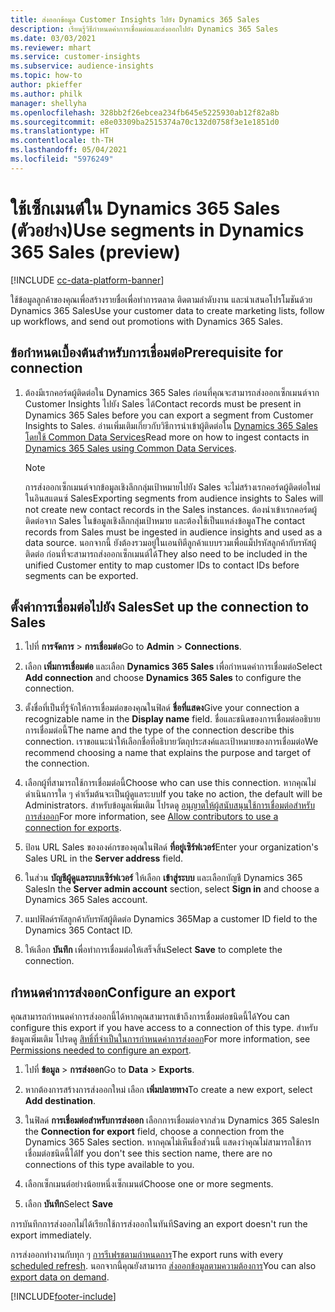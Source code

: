 ```yaml
---
title: ส่งออกข้อมูล Customer Insights ไปยัง Dynamics 365 Sales
description: เรียนรู้วิธีกำหนดค่าการเชื่อมต่อและส่งออกไปยัง Dynamics 365 Sales
ms.date: 03/03/2021
ms.reviewer: mhart
ms.service: customer-insights
ms.subservice: audience-insights
ms.topic: how-to
author: pkieffer
ms.author: philk
manager: shellyha
ms.openlocfilehash: 328bb2f26ebcea234fb645e5225930ab12f82a8b
ms.sourcegitcommit: e8e03309ba2515374a70c132d0758f3e1e1851d0
ms.translationtype: HT
ms.contentlocale: th-TH
ms.lasthandoff: 05/04/2021
ms.locfileid: "5976249"
---
```

# <a name="use-segments-in-dynamics-365-sales-preview"></a><span data-ttu-id="5804b-103">ใช้เซ็กเมนต์ใน Dynamics 365 Sales (ตัวอย่าง)</span><span class="sxs-lookup"><span data-stu-id="5804b-103">Use segments in Dynamics 365 Sales (preview)</span></span>

[!INCLUDE [cc-data-platform-banner](../includes/cc-data-platform-banner.md)]

<span data-ttu-id="5804b-104">ใช้ข้อมูลลูกค้าของคุณเพื่อสร้างรายชื่อเพื่อทำการตลาด ติดตามลำดับงาน และนำเสนอโปรโมชันด้วย Dynamics 365 Sales</span><span class="sxs-lookup"><span data-stu-id="5804b-104">Use your customer data to create marketing lists, follow up workflows, and send out promotions with Dynamics 365 Sales.</span></span>

## <a name="prerequisite-for-connection"></a><span data-ttu-id="5804b-105">ข้อกำหนดเบื้องต้นสำหรับการเชื่อมต่อ</span><span class="sxs-lookup"><span data-stu-id="5804b-105">Prerequisite for connection</span></span>

1. <span data-ttu-id="5804b-106">ต้องมีเรกคอร์ดผู้ติดต่อใน Dynamics 365 Sales ก่อนที่คุณจะสามารถส่งออกเซ็กเมนต์จาก Customer Insights ไปยัง Sales ได้</span><span class="sxs-lookup"><span data-stu-id="5804b-106">Contact records must be present in Dynamics 365 Sales before you can export a segment from Customer Insights to Sales.</span></span> <span data-ttu-id="5804b-107">อ่านเพิ่มเติมเกี่ยวกับวิธีการนำเข้าผู้ติดต่อใน [Dynamics 365 Sales โดยใช้ Common Data Services](connect-power-query.md)</span><span class="sxs-lookup"><span data-stu-id="5804b-107">Read more on how to ingest contacts in [Dynamics 365 Sales using Common Data Services](connect-power-query.md).</span></span>

   > [!NOTE]
   > <span data-ttu-id="5804b-108">การส่งออกเซ็กเมนต์จากข้อมูลเชิงลึกกลุ่มเป้าหมายไปยัง Sales จะไม่สร้างเรกคอร์ดผู้ติดต่อใหม่ในอินสแตนซ์ Sales</span><span class="sxs-lookup"><span data-stu-id="5804b-108">Exporting segments from audience insights to Sales will not create new contact records in the Sales instances.</span></span> <span data-ttu-id="5804b-109">ต้องนำเข้าเรกคอร์ดผู้ติดต่อจาก Sales ในข้อมูลเชิงลึกกลุ่มเป้าหมาย และต้องใช้เป็นแหล่งข้อมูล</span><span class="sxs-lookup"><span data-stu-id="5804b-109">The contact records from Sales must be ingested in audience insights and used as a data source.</span></span> <span data-ttu-id="5804b-110">นอกจากนี้ ยังต้องรวมอยู่ในเอนทิตีลูกค้าแบบรวมเพื่อแม็ปรหัสลูกค้ากับรหัสผู้ติดต่อ ก่อนที่จะสามารถส่งออกเซ็กเมนต์ได้</span><span class="sxs-lookup"><span data-stu-id="5804b-110">They also need to be included in the unified Customer entity to map customer IDs to contact IDs before segments can be exported.</span></span>

## <a name="set-up-the-connection-to-sales"></a><span data-ttu-id="5804b-111">ตั้งค่าการเชื่อมต่อไปยัง Sales</span><span class="sxs-lookup"><span data-stu-id="5804b-111">Set up the connection to Sales</span></span>

1. <span data-ttu-id="5804b-112">ไปที่ **การจัดการ** > **การเชื่อมต่อ**</span><span class="sxs-lookup"><span data-stu-id="5804b-112">Go to **Admin** > **Connections**.</span></span>

1. <span data-ttu-id="5804b-113">เลือก **เพิ่มการเชื่อมต่อ** และเลือก **Dynamics 365 Sales** เพื่อกำหนดค่าการเชื่อมต่อ</span><span class="sxs-lookup"><span data-stu-id="5804b-113">Select **Add connection** and choose **Dynamics 365 Sales** to configure the connection.</span></span>

1. <span data-ttu-id="5804b-114">ตั้งชื่อที่เป็นที่รู้จักให้การเชื่อมต่อของคุณในฟิลด์ **ชื่อที่แสดง**</span><span class="sxs-lookup"><span data-stu-id="5804b-114">Give your connection a recognizable name in the **Display name** field.</span></span> <span data-ttu-id="5804b-115">ชื่อและชนิดของการเชื่อมต่ออธิบายการเชื่อมต่อนี้</span><span class="sxs-lookup"><span data-stu-id="5804b-115">The name and the type of the connection describe this connection.</span></span> <span data-ttu-id="5804b-116">เราขอแนะนำให้เลือกชื่อที่อธิบายวัตถุประสงค์และเป้าหมายของการเชื่อมต่อ</span><span class="sxs-lookup"><span data-stu-id="5804b-116">We recommend choosing a name that explains the purpose and target of the connection.</span></span>

1. <span data-ttu-id="5804b-117">เลือกผู้ที่สามารถใช้การเชื่อมต่อนี้</span><span class="sxs-lookup"><span data-stu-id="5804b-117">Choose who can use this connection.</span></span> <span data-ttu-id="5804b-118">หากคุณไม่ดำเนินการใด ๆ ค่าเริ่มต้นจะเป็นผู้ดูแลระบบ</span><span class="sxs-lookup"><span data-stu-id="5804b-118">If you take no action, the default will be Administrators.</span></span> <span data-ttu-id="5804b-119">สำหรับข้อมูลเพิ่มเติม โปรดดู [อนุญาตให้ผู้สนับสนุนใช้การเชื่อมต่อสำหรับการส่งออก](connections.md#allow-contributors-to-use-a-connection-for-exports)</span><span class="sxs-lookup"><span data-stu-id="5804b-119">For more information, see [Allow contributors to use a connection for exports](connections.md#allow-contributors-to-use-a-connection-for-exports).</span></span>

1. <span data-ttu-id="5804b-120">ป้อน URL Sales ขององค์กรของคุณในฟิลด์ **ที่อยู่เซิร์ฟเวอร์**</span><span class="sxs-lookup"><span data-stu-id="5804b-120">Enter your organization's Sales URL in the **Server address** field.</span></span>

1. <span data-ttu-id="5804b-121">ในส่วน **บัญชีผู้ดูแลระบบเซิร์ฟเวอร์** ให้เลือก **เข้าสู่ระบบ** และเลือกบัญชี Dynamics 365 Sales</span><span class="sxs-lookup"><span data-stu-id="5804b-121">In the **Server admin account** section, select **Sign in** and choose a Dynamics 365 Sales account.</span></span>

1. <span data-ttu-id="5804b-122">แมปฟิลด์รหัสลูกค้ากับรหัสผู้ติดต่อ Dynamics 365</span><span class="sxs-lookup"><span data-stu-id="5804b-122">Map a customer ID field to the Dynamics 365 Contact ID.</span></span>

1. <span data-ttu-id="5804b-123">ให้เลือก **บันทึก** เพื่อทำการเชื่อมต่อให้เสร็จสิ้น</span><span class="sxs-lookup"><span data-stu-id="5804b-123">Select **Save** to complete the connection.</span></span> 

## <a name="configure-an-export"></a><span data-ttu-id="5804b-124">กำหนดค่าการส่งออก</span><span class="sxs-lookup"><span data-stu-id="5804b-124">Configure an export</span></span>

<span data-ttu-id="5804b-125">คุณสามารถกำหนดค่าการส่งออกนี้ได้หากคุณสามารถเข้าถึงการเชื่อมต่อชนิดนี้ได้</span><span class="sxs-lookup"><span data-stu-id="5804b-125">You can configure this export if you have access to a connection of this type.</span></span> <span data-ttu-id="5804b-126">สำหรับข้อมูลเพิ่มเติม โปรดดู [สิทธิ์ที่จำเป็นในการกำหนดค่าการส่งออก](export-destinations.md#set-up-a-new-export)</span><span class="sxs-lookup"><span data-stu-id="5804b-126">For more information, see [Permissions needed to configure an export](export-destinations.md#set-up-a-new-export).</span></span>

1. <span data-ttu-id="5804b-127">ไปที่ **ข้อมูล** > **การส่งออก**</span><span class="sxs-lookup"><span data-stu-id="5804b-127">Go to **Data** > **Exports**.</span></span>

1. <span data-ttu-id="5804b-128">หากต้องการสร้างการส่งออกใหม่ เลือก **เพิ่มปลายทาง**</span><span class="sxs-lookup"><span data-stu-id="5804b-128">To create a new export, select **Add destination**.</span></span>

1. <span data-ttu-id="5804b-129">ในฟิลด์ **การเชื่อมต่อสำหรับการส่งออก** เลือกการเชื่อมต่อจากส่วน Dynamics 365 Sales</span><span class="sxs-lookup"><span data-stu-id="5804b-129">In the **Connection for export** field, choose a connection from the Dynamics 365 Sales section.</span></span> <span data-ttu-id="5804b-130">หากคุณไม่เห็นชื่อส่วนนี้ แสดงว่าคุณไม่สามารถใช้การเชื่อมต่อชนิดนี้ได้</span><span class="sxs-lookup"><span data-stu-id="5804b-130">If you don't see this section name, there are no connections of this type available to you.</span></span>

1. <span data-ttu-id="5804b-131">เลือกเซ็กเมนต์อย่างน้อยหนึ่งเซ็กเมนต์</span><span class="sxs-lookup"><span data-stu-id="5804b-131">Choose one or more segments.</span></span>

1. <span data-ttu-id="5804b-132">เลือก **บันทึก**</span><span class="sxs-lookup"><span data-stu-id="5804b-132">Select **Save**</span></span>

<span data-ttu-id="5804b-133">การบันทึกการส่งออกไม่ได้เรียกใช้การส่งออกในทันที</span><span class="sxs-lookup"><span data-stu-id="5804b-133">Saving an export doesn't run the export immediately.</span></span>

<span data-ttu-id="5804b-134">การส่งออกทำงานกับทุก ๆ [การรีเฟรชตามกำหนดการ](system.md#schedule-tab)</span><span class="sxs-lookup"><span data-stu-id="5804b-134">The export runs with every [scheduled refresh](system.md#schedule-tab).</span></span> <span data-ttu-id="5804b-135">นอกจากนี้คุณยังสามารถ [ส่งออกข้อมูลตามความต้องการ](export-destinations.md#run-exports-on-demand)</span><span class="sxs-lookup"><span data-stu-id="5804b-135">You can also [export data on demand](export-destinations.md#run-exports-on-demand).</span></span> 

[!INCLUDE[footer-include](../includes/footer-banner.md)]
